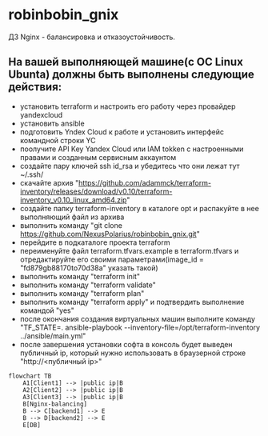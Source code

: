 # robinbobin_gnix

ДЗ Nginx - балансировка и отказоустойчивость.

## На вашей выполняющей машине(с ОС Linux Ubunta) должны быть выполнены следующие действия:
* установить terraform и настроить его работу через провайдер yandexcloud
* установить ansible
* подготовить Yndex Cloud к работе и установить интерфейс командной строки YC  
* поолучите API Key Yandex Cloud или IAM tokken с настроенными правами и созданным сервисным аккаунтом
* создайте пару ключей ssh id_rsa и убедитесь что они лежат тут ~/.ssh/
* скачайте архив "https://github.com/adammck/terraform-inventory/releases/download/v0.10/terraform-inventory_v0.10_linux_amd64.zip"
* создайте папку terraform-inventory в каталоге opt и распакуйте в нее выполняющий файл из архива
* выполнить команду "git clone https://github.com/NexusPolarius/robinbobin_gnix.git"
* перейдите в подкаталоге проекта terraform 
* переименуйте файл terraform.tfvars.example в terraform.tfvars и отредактируйте его своими параметрами(image_id = "fd879gb88170to70d38a" указать такой)
* выполнить команду "terraform init"
* выполнить команду "terraform validate"
* выполнить команду "terraform plan"
* выполнить команду "terraform apply" и подтвердить выполнение командой "yes"
* после окончания создания виртуальных машин выполните команду "TF_STATE=. ansible-playbook --inventory-file=/opt/terraform-inventory ../ansible/main.yml"
* после завершения установки софта в консоль будет выведен публичный ip, который нужно использовать в браузерной строке "http://<публичный ip>"


```mermaid
flowchart TB
    A1[Client1] --> |public ip|B
    A2[Client2] --> |public ip|B 
    A3[Client3] --> |public ip|B
    B[Nginx-balancing]
    B --> C[backend1] --> E
    B --> D[backend2] --> E
    E[DB]